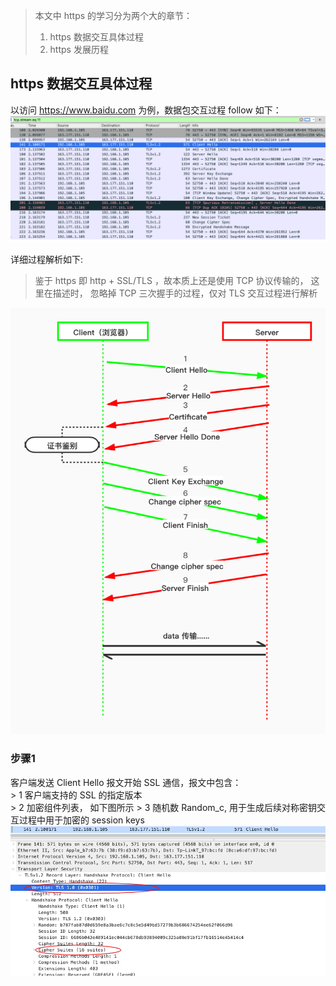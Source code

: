 > 本文中 https 的学习分为两个大的章节：
>  1. https 数据交互具体过程
>  2. https 发展历程

## https 数据交互具体过程

以访问 https://www.baidu.com 为例，数据包交互过程 follow 如下： 
![https 交互抓包](https://github.com/Saitoler/Network/blob/master/pics/https%E4%BA%A4%E4%BA%92%E6%8A%93%E5%8C%85.png)


详细过程解析如下:  
> 鉴于 https 即 http + SSL/TLS ，故本质上还是使用 TCP 协议传输的， 这里在描述时， 忽略掉 TCP 三次握手的过程，仅对 TLS 交互过程进行解析  

![ssl协商数据包](https://github.com/Saitoler/Network/blob/master/pics/SSL%20%E5%8D%8F%E5%95%86%E4%BA%A4%E4%BA%92%E8%BF%87%E7%A8%8B.jpg)

### 步骤1
客户端发送  Client Hello 报文开始 SSL 通信，报文中包含：  
	> 1 客户端支持的 SSL 的指定版本  
	> 2 加密组件列表， 如下图所示
	> 3 随机数 Random_c, 用于生成后续对称密钥交互过程中用于加密的 session keys
	![client hello](https://github.com/Saitoler/Network/blob/master/pics/client_hello%E6%95%B0%E6%8D%AE%E5%8C%85.png)



